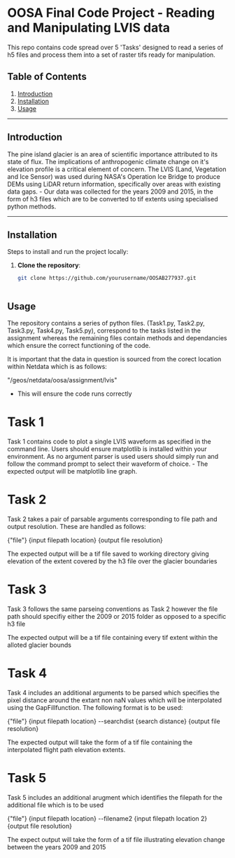 # OOSA Final Code Project - Reading and Manipulating LVIS data

This repo contains code spread over 5 'Tasks' designed to read a series of h5 files and process them into a set of raster tifs ready for manipulation.

## Table of Contents
1. [Introduction](#introduction)
2. [Installation](#installation)
3. [Usage](#usage)

---

## Introduction

The pine island glacier is an area of scientific importance attributed to its state of flux. The implications of anthropogenic climate change on it's elevation profile 
is a critical element of concern. The LVIS (Land, Vegetation and Ice Sensor) was used during NASA's Operation Ice Bridge to produce DEMs using LiDAR return information, 
specifically over areas with existing data gaps. - Our data was collected for the years 2009 and 2015, in the form of h3 files which are to be converted to tif extents 
using specialised python methods.

---

## Installation

Steps to install and run the project locally:

1. **Clone the repository**:
   ```bash
   git clone https://github.com/yourusername/OOSAB277937.git



## Usage

The repository contains a series of python files. (Task1.py, Task2.py, Task3.py, Task4.py, Task5.py), correspond to the tasks listed in the assignment whereas the remaining
files contain methods and dependancies which ensure the correct functioning of the code.

It is important that the data in question is sourced from the corect location within Netdata which is as follows:

"/geos/netdata/oosa/assignment/lvis"

- This will ensure the code runs correctly

# Task 1

Task 1 contains code to plot a single LVIS waveform as specified in the command line. Users should ensure matplotlib is installed within your environment. As no argument
parser is used users should simply run and follow the command prompt to select their waveform of choice. - The expected output will be matplotlib line graph.

# Task 2

Task 2 takes a pair of parsable arguments corresponding to file path and output resolution. These are handled as follows:

{"file"} {input filepath location} {output file resolution}

The expected output will be a tif file saved to working directory giving elevation of the extent covered by the h3 file over the glacier boundaries

# Task 3

Task 3 follows the same parseing conventions as Task 2 however the file path should specifiy either the 2009 or 2015 folder as
opposed to a specific h3 file 

The expected output will be a tif file containing every tif extent within the alloted glacier bounds 

# Task 4

Task 4 includes an additional arguments to be parsed which specifies the pixel distance around the extant non naN values which will be interpolated using the GapFillfunction.
The following format is to be used:

{"file"} {input filepath location} --searchdist {search distance} {output file resolution}

The expected output will take the form of a tif file containing the interpolated flight path elevation extents.

# Task 5

Task 5 includes an additional arugment which identifies the filepath for the additional file which is to be used 

{"file"} {input filepath location} --filename2 {input filepath location 2} {output file resolution}

The expect output will take the form of a tif file illustrating elevation change between the years 2009 and 2015